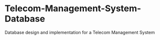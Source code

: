 # Telecom-Management-System-Database
Database design and implementation for a Telecom Management System
